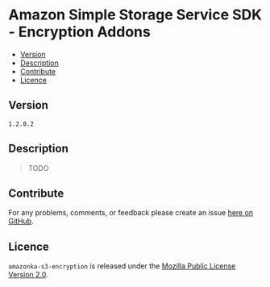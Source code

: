 # Amazon Simple Storage Service SDK - Encryption Addons

* [Version](#version)
* [Description](#description)
* [Contribute](#contribute)
* [Licence](#licence)


## Version

`1.2.0.2`


## Description

> TODO


## Contribute

For any problems, comments, or feedback please create an issue [here on GitHub](https://github.com/brendanhay/amazonka/issues).


## Licence

`amazonka-s3-encryption` is released under the [Mozilla Public License Version 2.0](http://www.mozilla.org/MPL/).
